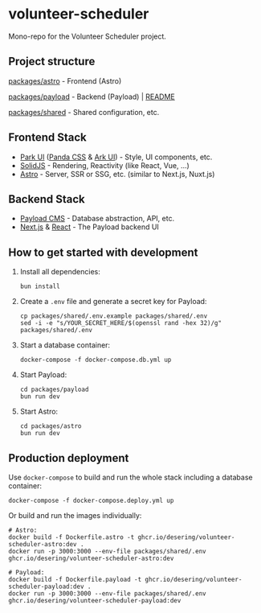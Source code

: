 # volunteer-scheduler

Mono-repo for the Volunteer Scheduler project.

## Project structure

[packages/astro](packages/astro) - Frontend (Astro)

[packages/payload](packages/payload) - Backend (Payload) | [README](packages/payload/README.md)

[packages/shared](packages/shared) - Shared configuration, etc.

## Frontend Stack

* [Park UI](https://park-ui.com/) ([Panda CSS](https://panda-css.com/) & [Ark UI](https://ark-ui.com/)) - Style, UI components, etc.
* [SolidJS](https://www.solidjs.com/) - Rendering, Reactivity (like React, Vue, ...)
* [Astro](https://astro.build/) - Server, SSR or SSG, etc. (similar to Next.js, Nuxt.js)

## Backend Stack

* [Payload CMS](https://payloadcms.com/) - Database abstraction, API, etc.
* [Next.js](https://nextjs.org/) & [React](https://react.dev/) - The Payload backend UI

## How to get started with development

1. Install all dependencies:
   ```shell
   bun install
   ```

2. Create a `.env` file and generate a secret key for Payload:
   ```shell
   cp packages/shared/.env.example packages/shared/.env
   sed -i -e "s/YOUR_SECRET_HERE/$(openssl rand -hex 32)/g" packages/shared/.env
   ```

3. Start a database container:
   ```shell
   docker-compose -f docker-compose.db.yml up
   ```

4. Start Payload:
   ```shell
   cd packages/payload
   bun run dev
   ```

5. Start Astro:
   ```shell
   cd packages/astro
   bun run dev
   ```

## Production deployment

Use `docker-compose` to build and run the whole stack including a database container:
```shell
docker-compose -f docker-compose.deploy.yml up
```

Or build and run the images individually:
```shell
# Astro:
docker build -f Dockerfile.astro -t ghcr.io/desering/volunteer-scheduler-astro:dev .
docker run -p 3000:3000 --env-file packages/shared/.env ghcr.io/desering/volunteer-scheduler-astro:dev

# Payload:
docker build -f Dockerfile.payload -t ghcr.io/desering/volunteer-scheduler-payload:dev .
docker run -p 3000:3000 --env-file packages/shared/.env ghcr.io/desering/volunteer-scheduler-payload:dev
```
